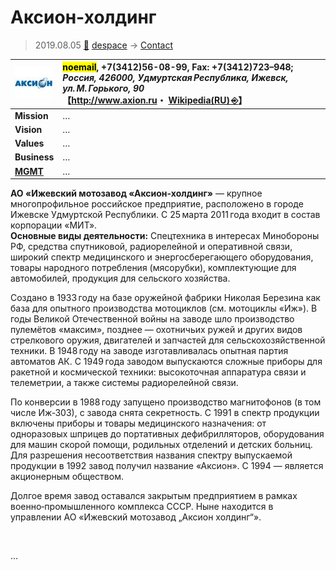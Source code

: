 # Аксион‑холдинг
> 2019.08.05 [🚀](../../index/index.md) [despace](../index.md) → [Contact](../contact.md)

|[![](../f/contact/a/axion_logo1_thumb.webp)](../f/contact/a/axion_logo1.webp)|<mark>noemail</mark>, +7(3412)56-08-99, Fax: +7(3412)723–948;<br> *Россия, 426000, Удмуртская Республика, Ижевск, ул. М. Горького, 90*<br> 【<http://www.axion.ru>・ [Wikipedia(RU) ⎆](https://ru.wikipedia.org/wiki/Ижевский_мотозавод)】|
|:-|:-|
|**Mission**|…|
|**Vision**|…|
|**Values**|…|
|**Business**|…|
|**[MGMT](../mgmt.md)**|…|

**АО «Ижевский мотозавод «Аксион‑холдинг»** — крупное многопрофильное российское предприятие, расположено в городе Ижевске Удмуртской Республики. С 25 марта 2011 года входит в состав корпорации «МИТ».  
**Основные виды деятельности:** Спецтехника в интересах Минобороны РФ, средства спутниковой, радиорелейной и оперативной связи, широкий спектр медицинского и энергосберегающего оборудования, товары народного потребления (мясорубки), комплектующие для автомобилей, продукция для сельского хозяйства.

Создано в 1933 году на базе оружейной фабрики Николая Березина как база для опытного производства мотоциклов (см. мотоциклы «Иж»). В годы Великой Отечественной войны на заводе шло производство пулемётов «максим», позднее — охотничьих ружей и других видов стрелкового оружия, двигателей и запчастей для сельскохозяйственной техники. В 1948 году на заводе изготавливалась опытная партия автоматов АК. С 1949 года заводом выпускаются сложные приборы для ракетной и космической техники: высокоточная аппаратура связи и телеметрии, а также системы радиорелейной связи.

По конверсии в 1988 году запущено производство магнитофонов (в том числе Иж‑303), с завода снята секретность. С 1991 в спектр продукции включены приборы и товары медицинского назначения: от одноразовых шприцев до портативных дефибрилляторов, оборудования для машин скорой помощи, родильных отделений и детских больниц. Для разрешения несоответствия названия спектру выпускаемой продукции в 1992 завод получил название «Аксион». С 1994 — является акционерным обществом.

Долгое время завод оставался закрытым предприятием в рамках военно‑промышленного комплекса СССР. Ныне находится в управлении АО «Ижевский мотозавод „Аксион холдинг“».

<p style="page-break-after:always"> </p>

…

